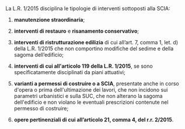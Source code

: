 La L.R. 1/2015 disciplina le tipologie di interventi sottoposti alla SCIA:

1. **manutenzione straordinaria**;

2. **interventi di restauro** e **risanamento conservativo**;

3. **interventi di ristrutturazione edilizia** di cui all’art. 7, comma 1, let. d) della L.R. 1/2015 che non comportino modifiche del sedime e della sagoma dell’edificio;

4. **interventi di cui all'articolo 119 della L.R. 1/2015**, se sono specificatamente disciplinati da piani attuativi;

5. **varianti a permessi di costruire o a SCIA**, presentate anche in corso d'opera o prima dell'ultimazione dei lavori, che non incidono sui parametri urbanistici e sulla SUC, che non alterano la sagoma dell'edificio e non violano le eventuali prescrizioni contenute nel permesso di costruire;

6. **opere pertinenziali di cui all’articolo 21, comma 4, del r.r. 2/2015**.
